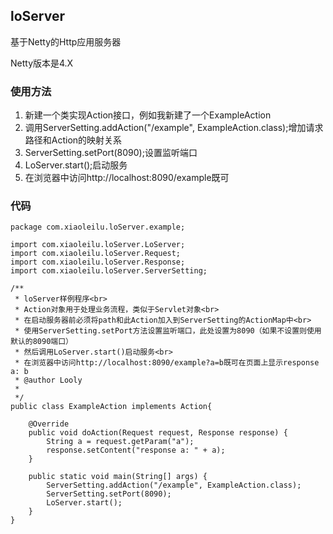 ## loServer

基于Netty的Http应用服务器

Netty版本是4.X

### 使用方法
1. 新建一个类实现Action接口，例如我新建了一个ExampleAction
2. 调用ServerSetting.addAction("/example", ExampleAction.class);增加请求路径和Action的映射关系
3. ServerSetting.setPort(8090);设置监听端口
4. LoServer.start();启动服务
5. 在浏览器中访问http://localhost:8090/example既可

### 代码

	package com.xiaoleilu.loServer.example;

	import com.xiaoleilu.loServer.LoServer;
	import com.xiaoleilu.loServer.Request;
	import com.xiaoleilu.loServer.Response;
	import com.xiaoleilu.loServer.ServerSetting;

	/**
	 * loServer样例程序<br>
	 * Action对象用于处理业务流程，类似于Servlet对象<br>
	 * 在启动服务器前必须将path和此Action加入到ServerSetting的ActionMap中<br>
	 * 使用ServerSetting.setPort方法设置监听端口，此处设置为8090（如果不设置则使用默认的8090端口）
	 * 然后调用LoServer.start()启动服务<br>
	 * 在浏览器中访问http://localhost:8090/example?a=b既可在页面上显示response a: b
	 * @author Looly
	 *
	 */
	public class ExampleAction implements Action{

		@Override
		public void doAction(Request request, Response response) {
			String a = request.getParam("a");
			response.setContent("response a: " + a);
		}

		public static void main(String[] args) {
			ServerSetting.addAction("/example", ExampleAction.class);
			ServerSetting.setPort(8090);
			LoServer.start();
		}
	}
